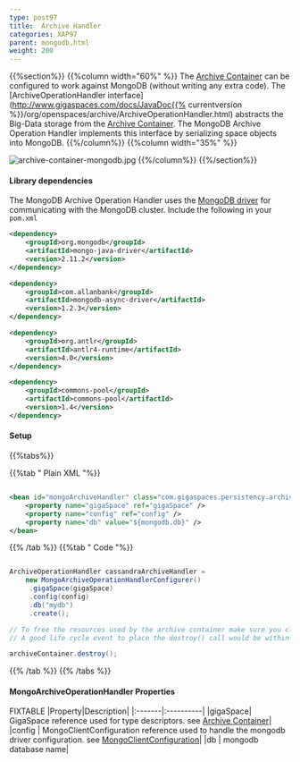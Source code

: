 ```yaml
---
type: post97
title:  Archive Handler
categories: XAP97
parent: mongodb.html
weight: 200
---
```



{{%section%}}
{{%column width="60%" %}}
The [Archive Container](./archive-container.html) can be configured to work against MongoDB (without writing any extra code). The [ArchiveOperationHandler interface](http://www.gigaspaces.com/docs/JavaDoc{{% currentversion %}}/org/openspaces/archive/ArchiveOperationHandler.html) abstracts the Big-Data storage from the [Archive Container](./archive-container.html). The MongoDB Archive Operation Handler implements this interface by serializing space objects into MongoDB.
{{%/column%}}
{{%column width="35%" %}}

![archive-container-mongodb.jpg](/attachment_files/archive-container-mongodb.jpg)
{{%/column%}}
{{%/section%}}


#### Library dependencies

The MongoDB Archive Operation Handler uses the [MongoDB driver](http://www.allanbank.com/mongodb-async-driver/index.html) for communicating with the MongoDB cluster.
Include the following in your `pom.xml`



```xml
<dependency>
	<groupId>org.mongodb</groupId>
	<artifactId>mongo-java-driver</artifactId>
	<version>2.11.2</version>
</dependency>

<dependency>
	<groupId>com.allanbank</groupId>
	<artifactId>mongodb-async-driver</artifactId>
	<version>1.2.3</version>
</dependency>

<dependency>
	<groupId>org.antlr</groupId>
	<artifactId>antlr4-runtime</artifactId>
	<version>4.0</version>
</dependency>

<dependency>
	<groupId>commons-pool</groupId>
	<artifactId>commons-pool</artifactId>
	<version>1.4</version>
</dependency>
```



#### Setup

{{%tabs%}}


{{%tab "  Plain XML "%}}


```xml

<bean id="mongoArchiveHandler" class="com.gigaspaces.persistency.archive.MongoArchiveOperationHandler">
	<property name="gigaSpace" ref="gigaSpace" />
	<property name="config" ref="config" />
	<property name="db" value="${mongodb.db}" />
</bean>
```

{{% /tab %}}
{{%tab "  Code "%}}


```java

ArchiveOperationHandler cassandraArchiveHandler =
	new MongoArchiveOperationHandlerConfigurer()
	 .gigaSpace(gigaSpace)
	 .config(config)
	 .db("mydb")
	 .create();

// To free the resources used by the archive container make sure you close it properly.
// A good life cycle event to place the destroy() call would be within the @PreDestroy or DisposableBean#destroy() method.

archiveContainer.destroy();
```

{{% /tab %}}
{{% /tabs %}}

#### MongoArchiveOperationHandler Properties

FIXTABLE
|Property|Description|
|:-------|:----------|
|gigaSpace| GigaSpace reference used for type descriptors. see [Archive Container](./archive-container.html#Configuration)|
|config | MongoClientConfiguration reference used to handle the mongodb driver configuration. see [MongoClientConfiguration](http://www.allanbank.com/mongodb-async-driver/apidocs/com/allanbank/mongodb/MongoClientConfiguration.html)|
|db | mongodb database name|



